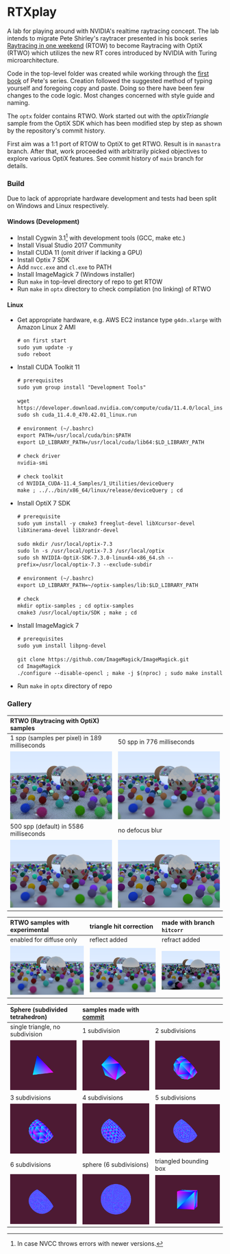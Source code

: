 # RTXplay
A lab for playing around with NVIDIA's realtime raytracing concept. The lab intends to migrate Pete Shirley's raytracer presented in his book series [Raytracing in one weekend](https://github.com/RayTracing/raytracing.github.io/) (RTOW) to become Raytracing with OptiX (RTWO) which utilizes the new RT cores introduced by NVIDIA with Turing microarchitecture.

Code in the top-level folder was created while working through the [first book](https://raytracing.github.io/books/RayTracingInOneWeekend.html) of Pete's series. Creation followed the suggested method of typing yourself and foregoing copy and paste. Doing so there have been few changes to the code logic. Most changes concerned with style guide and naming.

The `optx` folder contains RTWO. Work started out with the *optixTriangle* sample from the OptiX SDK which has been modified step by step as shown by the repository's commit history.

First aim was a 1:1 port of RTOW to OptiX to get RTWO. Result is in `manastra` branch. After that, work proceeded with arbitrarily picked objectives to explore various OptiX features. See commit history of `main` branch for details.

### Build
Due to lack of appropriate hardware development and tests had been split on Windows and Linux respectively.

#### Windows (Development)
- Install Cygwin 3.1[^1] with development tools (GCC, make etc.)
- Install Visual Studio 2017 Community
- Install CUDA 11 (omit driver if lacking a GPU)
- Install Optix 7 SDK
- Add `nvcc.exe` and `cl.exe` to PATH
- Install ImageMagick 7 (Windows installer)
- Run `make` in top-level directory of repo to get RTOW
- Run `make` in `optx` directory to check compilation (no linking) of RTWO

[^1]: In case NVCC throws errors with newer versions.

#### Linux
- Get appropriate hardware, e.g. AWS EC2 instance type `g4dn.xlarge` with Amazon Linux 2 AMI
  ```
  # on first start
  sudo yum update -y
  sudo reboot
  ```

- Install CUDA Toolkit 11
  ```
  # prerequisites
  sudo yum group install "Development Tools"

  wget https://developer.download.nvidia.com/compute/cuda/11.4.0/local_installers/cuda_11.4.0_470.42.01_linux.run
  sudo sh cuda_11.4.0_470.42.01_linux.run

  # environment (~/.bashrc)
  export PATH=/usr/local/cuda/bin:$PATH
  export LD_LIBRARY_PATH=/usr/local/cuda/lib64:$LD_LIBRARY_PATH

  # check driver
  nvidia-smi

  # check toolkit
  cd NVIDIA_CUDA-11.4_Samples/1_Utilities/deviceQuery
  make ; ../../bin/x86_64/linux/release/deviceQuery ; cd
  ```

- Install OptiX 7 SDK
  ```
  # prerequisite
  sudo yum install -y cmake3 freeglut-devel libXcursor-devel libXinerama-devel libXrandr-devel

  sudo mkdir /usr/local/optix-7.3
  sudo ln -s /usr/local/optix-7.3 /usr/local/optix
  sudo sh NVIDIA-OptiX-SDK-7.3.0-linux64-x86_64.sh --prefix=/usr/local/optix-7.3 --exclude-subdir

  # environment (~/.bashrc)
  export LD_LIBRARY_PATH=~/optix-samples/lib:$LD_LIBRARY_PATH

  # check
  mkdir optix-samples ; cd optix-samples
  cmake3 /usr/local/optix/SDK ; make ; cd
  ```

- Install ImageMagick 7
  ```
  # prerequisites
  sudo yum install libpng-devel

  git clone https://github.com/ImageMagick/ImageMagick.git
  cd ImageMagick
  ./configure --disable-opencl ; make -j $(nproc) ; sudo make install
  ```

- Run `make` in `optx` directory of repo

### Gallery

|RTWO (Raytracing with OptiX) samples|   |
|:---|:---|
|1 spp (samples per pixel) in 189 milliseconds|50 spp in 776 milliseconds|
|![1 spp in 189 milliseconds](./optx/img/rtwo-1spp-189.png)|![50 spp in 776 milliseconds](./optx/img/rtwo-50spp-776.png)|
|500 spp (default) in 5586 milliseconds|no defocus blur|
|![500 spp in 5586 milliseconds](./optx/img/rtwo-500spp-5586.png)|![no defocus blur](./optx/img/rtwo-noblur.png)|

|RTWO samples with experimental|triangle hit correction|made with branch `hitcorr`|
|:---|:---|:---|
|enabled for diffuse only|reflect added|refract added|
|![enabled for diffuse only](optx/img/rtwo-branch-hc-diff.png)|![reflect added](optx/img/rtwo-branch-hc-refl.png)|![refract added](optx/img/rtwo-branch-hc-refr-8811.png)|

|Sphere (subdivided tetrahedron)|samples made with [commit](https://github.com/otabuzzman/RTXplay/tree/e68dc9d7e28d1763c741d5efab63e3392b24a457)|   |
|:---|:---|:---|
|single triangle, no subdivision|1 subdivision|2 subdivisions|
|![single triangle, no subdivision](optx/img/tetra-1tri-0div.png)|![1 subdivision](optx/img/tetra-1tri-1div.png)|![2 subdivisions](optx/img/tetra-1tri-2div.png)|
|3 subdivisions|4 subdivisions|5 subdivisions|
|![3 subdivisions](optx/img/tetra-1tri-3div.png)|![4 subdivisions](optx/img/tetra-1tri-4div.png)|![5 subdivisions](optx/img/tetra-1tri-5div.png)|
|6 subdivisions|sphere (6 subdivisions)|triangled bounding box|
|![6 subdivisions](optx/img/tetra-1tri-6div.png)|![sphere (6 subdivisions)](optx/img/tetra-base.png)|![triangled bounding box](optx/img/tetra-bbox.png)|
